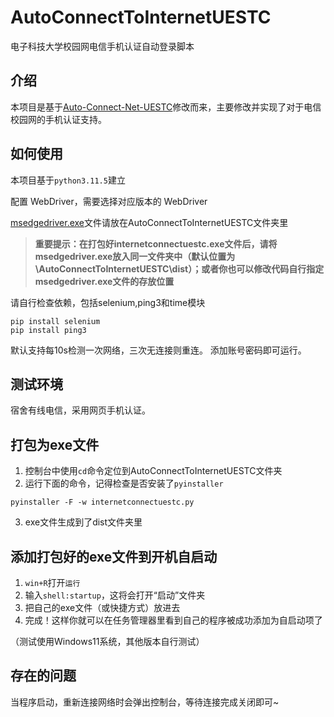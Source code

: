 # AutoConnectToInternetUESTC

电子科技大学校园网电信手机认证自动登录脚本

## 介绍
本项目是基于[Auto-Connect-Net-UESTC](https://github.com/innns/Auto-Connect-Net-UESTC)修改而来，主要修改并实现了对于电信校园网的手机认证支持。

## 如何使用
本项目基于`python3.11.5`建立

配置 WebDriver，需要选择对应版本的 WebDriver

[msedgedriver.exe](https://developer.microsoft.com/zh-cn/microsoft-edge/tools/webdriver/)文件请放在AutoConnectToInternetUESTC文件夹里

> **重要提示：在打包好internetconnectuestc.exe文件后，请将msedgedriver.exe放入同一文件夹中（默认位置为\AutoConnectToInternetUESTC\dist）；或者你也可以修改代码自行指定msedgedriver.exe文件的存放位置**

请自行检查依赖，包括selenium,ping3和time模块
```shell
pip install selenium
pip install ping3
```
默认支持每10s检测一次网络，三次无连接则重连。
添加账号密码即可运行。


## 测试环境
宿舍有线电信，采用网页手机认证。

## 打包为exe文件
1. 控制台中使用`cd`命令定位到AutoConnectToInternetUESTC文件夹
2. 运行下面的命令，记得检查是否安装了`pyinstaller`
```shell
pyinstaller -F -w internetconnectuestc.py
```
3. exe文件生成到了dist文件夹里

## 添加打包好的exe文件到开机自启动

1. `win+R`打开`运行`
2. 输入`shell:startup`，这将会打开“启动”文件夹
3. 把自己的exe文件（或快捷方式）放进去
4. 完成！这样你就可以在任务管理器里看到自己的程序被成功添加为自启动项了

（测试使用Windows11系统，其他版本自行测试）

## 存在的问题
当程序启动，重新连接网络时会弹出控制台，等待连接完成关闭即可~
